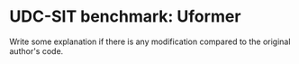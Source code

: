 # UDC-SIT benchmark: Uformer

Write some explanation if there is any modification compared to the original author's code.
